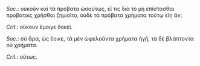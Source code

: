 

*Soc.*: οὐκοῦν καὶ τὰ πρόβατα ὡσαύτως, εἴ τις διὰ τὸ μὴ ἐπίστασθαι προβάτοις χρῆσθαι ζημιοῖτο, οὐδὲ τὰ πρόβατα χρήματα τούτῳ εἴη ἄν;



*Crit.*: οὔκουν ἔμοιγε δοκεῖ.



*Soc.*: σὺ ἄρα, ὡς ἔοικε, τὰ μὲν ὠφελοῦντα χρήματα ἡγῇ, τὰ δὲ βλάπτοντα οὐ χρήματα.



*Crit.*: οὕτως.